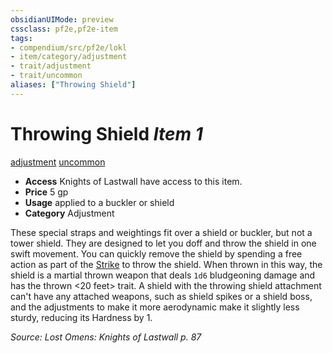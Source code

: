 ```yaml
---
obsidianUIMode: preview
cssclass: pf2e,pf2e-item
tags:
- compendium/src/pf2e/lokl
- item/category/adjustment
- trait/adjustment
- trait/uncommon
aliases: ["Throwing Shield"]
---
```

# Throwing Shield *Item 1*  
[adjustment](../../../rules/traits/adjustment-lotgb.md)  [uncommon](../../../rules/traits/uncommon.md)  

- **Access** Knights of Lastwall have access to this item.
- **Price** 5 gp
- **Usage** applied to a buckler or shield
- **Category** Adjustment

These special straps and weightings fit over a shield or buckler, but not a tower shield. They are designed to let you doff and throw the shield in one swift movement. You can quickly remove the shield by spending a free action as part of the [Strike](../../../rules/actions/strike.md) to throw the shield. When thrown in this way, the shield is a martial thrown weapon that deals `1d6` bludgeoning damage and has the thrown <20 feet> trait. A shield with the throwing shield attachment can't have any attached weapons, such as shield spikes or a shield boss, and the adjustments to make it more aerodynamic make it slightly less sturdy, reducing its Hardness by 1.

*Source: Lost Omens: Knights of Lastwall p. 87*